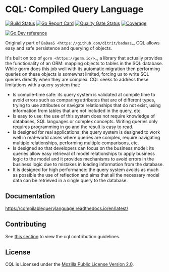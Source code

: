 # CQL: Compiled Query Language <!-- omit in toc -->

[![Build Status](https://github.com/FrancoLiberali/cql/actions/workflows/cql.yml/badge.svg?branch=main)](https://github.com/FrancoLiberali/cql/actions)
[![Go Report Card](https://goreportcard.com/badge/github.com/FrancoLiberali/cql)](https://goreportcard.com/report/github.com/FrancoLiberali/cql)
[![Quality Gate Status](https://sonarcloud.io/api/project_badges/measure?project=FrancoLiberali_cql&metric=alert_status)](https://sonarcloud.io/summary/new_code?id=FrancoLiberali_cql)
[![Coverage](https://sonarcloud.io/api/project_badges/measure?project=FrancoLiberali_cql&metric=coverage)](https://sonarcloud.io/summary/new_code?id=FrancoLiberali_cql)

[![Go.Dev reference](https://img.shields.io/badge/go.dev-reference-blue?logo=go&logoColor=white)](https://pkg.go.dev/github.com/FrancoLiberali/cql)

Originally part of `BaDaaS <https://github.com/ditrit/badaas`_, CQL allows easy and safe persistence and querying of objects.

It's built on top of `gorm <https://gorm.io/>`_, a library that actually provides the functionality of an ORM: mapping objects to tables in the SQL database. While gorm does this job well with its automatic migration then performing queries on these objects is somewhat limited, forcing us to write SQL queries directly when they are complex. CQL seeks to address these limitations with a query system that:

- Is compile-time safe: its query system is validated at compile time to avoid errors such as comparing attributes that are of different types, trying to use attributes or navigate relationships that do not exist, using information from tables that are not included in the query, etc.
- Is easy to use: the use of this system does not require knowledge of databases, SQL languages or complex concepts. Writing queries only requires programming in go and the result is easy to read.
- Is designed for real applications: the query system is designed to work well in real-world cases where queries are complex, require navigating multiple relationships, performing multiple comparisons, etc.
- Is designed so that developers can focus on the business model: its queries allow easy retrieval of model relationships to apply business logic to the model and it provides mechanisms to avoid errors in the business logic due to mistakes in loading information from the database.
- It is designed for high performance: the query system avoids as much as possible the use of reflection and aims that all the necessary model data can be retrieved in a single query to the database.

## Documentation

<https://compilablequerylanguage.readthedocs.io/en/latest/>

## Contributing

See [this section](../docs/contributing/contributing.md) to view the cql contribution guidelines.

## License

CQL is Licensed under the [Mozilla Public License Version 2.0](../LICENSE).
